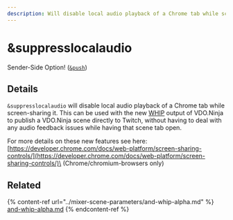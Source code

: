 ```yaml
---
description: Will disable local audio playback of a Chrome tab while screen-sharing it
---
```


# \&suppresslocalaudio

Sender-Side Option! ([`&push`](../../source-settings/push.md))

## Details

`&suppresslocalaudio` will disable local audio playback of a Chrome tab while screen-sharing it. This can be used with the new [WHIP](../mixer-scene-parameters/and-whip-alpha.md) output of VDO.Ninja to publish a VDO.Ninja scene directly to Twitch, without having to deal with any audio feedback issues while having that scene tab open.

For more details on these new features see here:\
[https://developer.chrome.com/docs/web-platform/screen-sharing-controls/](https://developer.chrome.com/docs/web-platform/screen-sharing-controls/)\
(Chrome/chromium-browsers only)

## Related

{% content-ref url="../mixer-scene-parameters/and-whip-alpha.md" %}
[and-whip-alpha.md](../mixer-scene-parameters/and-whip-alpha.md)
{% endcontent-ref %}

